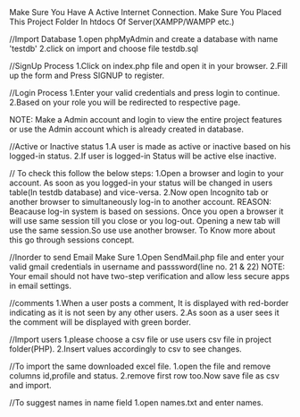 <div>
Make Sure You Have A Active Internet Connection.
Make Sure You Placed This Project Folder In htdocs Of Server(XAMPP/WAMPP etc.)

//Import Database
1.open phpMyAdmin and create a database with name 'testdb'
2.click on import and choose file testdb.sql

//SignUp Process
1.Click on index.php file and open it in your browser.
2.Fill up the form and Press SIGNUP to register.

//Login Process
1.Enter your valid credentials and press login to continue.
2.Based on your role you will be redirected to respective page.

NOTE:
Make a Admin account and login to view the entire project features or use the Admin account which is already created in database.

//Active or Inactive status
1.A user is made as active or inactive based on his logged-in status.
2.If user is logged-in Status will be active else inactive.

// To check this follow the below steps:
1.Open a browser and login to your account. As soon as you logged-in your status will be changed in users table(In testdb database) and vice-versa.
2.Now open Incognito tab or another browser to simultaneously log-in to another account.
REASON: Beacause log-in system is based on sessions. Once you open a browser it will use same session till you close or you log-out.
Opening a new tab will use the same session.So use use another browser. To Know more about this go through sessions concept.

//Inorder to send Email Make Sure
1.Open SendMail.php file and enter your valid gmail credentials in username and passsword(line no. 21 & 22)
NOTE: Your email should not have two-step verification and allow less secure apps in email settings.

//comments
1.When a user posts a comment, It is displayed with red-border indicating as it is not seen by any other users.
2.As soon as a user sees it the comment will be displayed with green border.

//Import users
1.please choose a csv file or use users csv file in project folder(PHP).
2.Insert values accordingly to csv to see changes.

//To import the same downloaded excel file.
1.open the file and remove columns id,profile and status.
2.remove first row too.Now save file as csv and import.

//To suggest names in name field
1.open names.txt and enter names.
</div>
